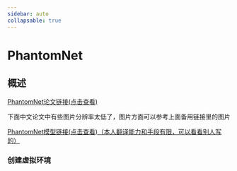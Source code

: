 ```yaml
---
sidebar: auto
collapsable: true
---
```

# PhantomNet
## 概述
[PhantomNet论文链接(点击查看)](http://www.apache2.sanyueyu.top/blog/ai/my/phantomnet/phantomnet.pdf)

下面中文论文中有些图片分辨率太低了，图片方面可以参考上面备用链接里的图片

[PhantomNet模型链接(点击查看)（本人翻译能力和手段有限，可以看看别人写的）](http://www.apache2.sanyueyu.top/blog/ai/my/phantomnet/phantomnet_visio.pdf)
### 创建虚拟环境

